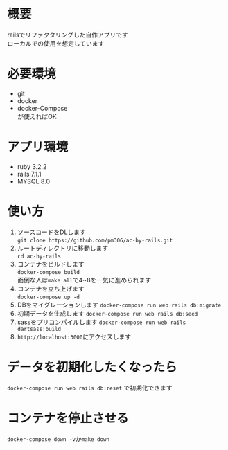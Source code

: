 # 概要
railsでリファクタリングした自作アプリです  
ローカルでの使用を想定しています

# 必要環境
* git  
* docker  
* docker-Compose  
が使えればOK

# アプリ環境
* ruby 3.2.2  
* rails 7.1.1  
* MYSQL 8.0  

# 使い方

1. ソースコードをDLします  
`git clone https://github.com/pm306/ac-by-rails.git`
2. ルートディレクトリに移動します  
`cd ac-by-rails`
4. コンテナをビルドします  
`docker-compose build`  
面倒な人は`make all`で4~8を一気に進められます
5. コンテナを立ち上げます  
`docker-compose up -d`
6. DBをマイグレーションします
`docker-compose run web rails db:migrate`
7. 初期データを生成します
`docker-compose run web rails db:seed`
8. sassをプリコンパイルします
`docker-compose run web rails dartsass:build`
10. `http://localhost:3000`にアクセスします

# データを初期化したくなったら
`docker-compose run web rails db:reset` で初期化できます

# コンテナを停止させる
`docker-compose down -v`か`make down`
